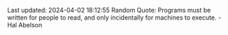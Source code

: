 Last updated: 2024-04-02 18:12:55
Random Quote: Programs must be written for people to read, and only incidentally for machines to execute. - Hal Abelson